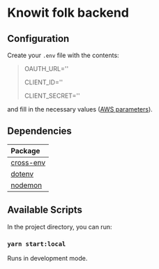 # Knowit folk backend

## Configuration

Create your `.env` file with the contents:

> OAUTH_URL=''
>
> CLIENT_ID=''
>
> CLIENT_SECRET=''

and fill in the necessary values ([AWS parameters](https://console.aws.amazon.com/systems-manager/parameters/)).

## Dependencies

| Package                                              |
| :--------------------------------------------------- |
| [cross-env](https://www.npmjs.com/package/cross-env) |
| [dotenv](https://www.npmjs.com/package/dotenv)       |
| [nodemon](https://www.npmjs.com/package/nodemon)     |

## Available Scripts

In the project directory, you can run:

### `yarn start:local`

Runs in development mode.
